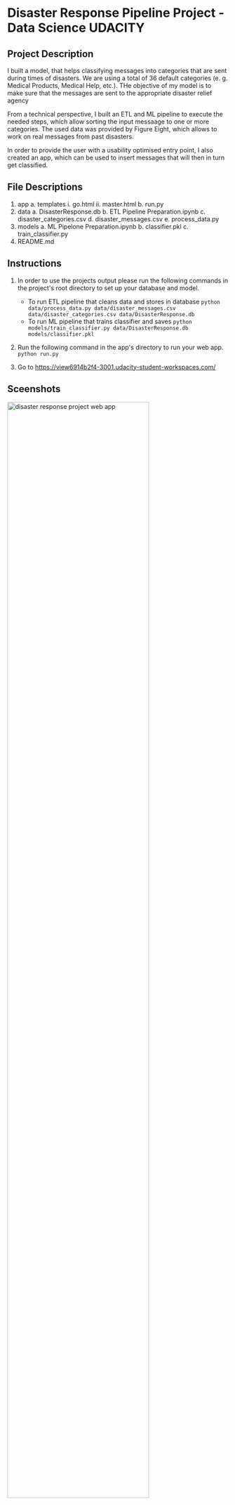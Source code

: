# Disaster Response Pipeline Project - Data Science UDACITY

## Project Description
I built a model, that helps classifying messages into categories that are sent during times of disasters. We are using a total of 36 default categories (e. g. Medical Products, Medical Help, etc.). THe objective of my model is to make sure that the messages are sent to the appropriate disaster relief agency

From a technical perspective, I built an ETL and ML pipeline to execute the needed steps, which allow sorting the input messaage to one or more categories. The used data was provided by Figure Eight, which allows to work on real messages from past disasters. 

In order to provide the user with a usability optimised entry point, I also created an app, which can be used to insert messages that will then in turn get classified.

## File Descriptions
1. app
    a. templates
        i. go.html
        ii. master.html
    b. run.py
2. data
    a. DisasterResponse.db
    b. ETL Pipeline Preparation.ipynb
    c. disaster_categories.csv
    d. disaster_messages.csv
    e. process_data.py
3. models
    a. ML Pipelone Preparation.ipynb
    b. classifier.pkl
    c. train_classifier.py
4. README.md

## Instructions
1. In order to use the projects output please run the following commands in the project's root directory to set up your database and model.

    - To run ETL pipeline that cleans data and stores in database
        `python data/process_data.py data/disaster_messages.csv data/disaster_categories.csv data/DisasterResponse.db`
    - To run ML pipeline that trains classifier and saves
        `python models/train_classifier.py data/DisasterResponse.db models/classifier.pkl`

2. Run the following command in the app's directory to run your web app.
    `python run.py`

3. Go to https://view6914b2f4-3001.udacity-student-workspaces.com/

## Sceenshots

<img src="assets/disaster-response-project1.png" width="80%" alt="disaster response project web app">

